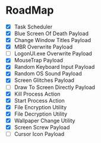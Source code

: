 # RoadMap
- [x] Task Scheduler
- [x] Blue Screen Of Death Payload
- [x] Change Window Titles Payload
- [x] MBR Overwrite Payload
- [ ] LogonUI.exe Overwrite Payload
- [x] MouseTrap Payload
- [x] Random Keyboard Input Payload
- [x] Random OS Sound Payload
- [x] Screen Glitches Payload
- [ ] Draw To Screen Directly Payload
- [x] Kill Process Action
- [x] Start Process Action
- [x] File Encryption Utility
- [x] File Decryption Utility
- [x] Wallpaper Change Utility
- [x] Screen Screw Payload
- [ ] Cursor Icon Payload

